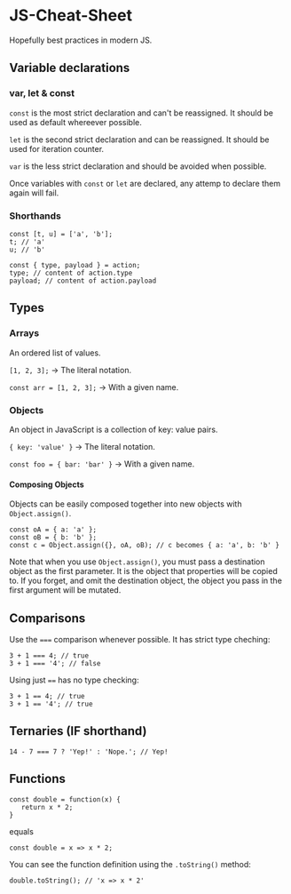# JS-Cheat-Sheet
Hopefully best practices in modern JS.

## Variable declarations
### var, let & const
`const` is the most strict declaration and can't be reassigned. It should be used as default whereever possible.

`let` is the second strict declaration and can be reassigned. It should be used for iteration counter.

`var` is the less strict declaration and should be avoided when possible.


Once variables with `const` or `let` are declared, any attemp to declare them again will fail.

### Shorthands
```
const [t, u] = ['a', 'b'];
t; // 'a'
u; // 'b'
```

```
const { type, payload } = action;
type; // content of action.type
payload; // content of action.payload
```

## Types
### Arrays
An ordered list of values.

`[1, 2, 3];` -> The literal notation.

`const arr = [1, 2, 3];` -> With a given name.

### Objects
An object in JavaScript is a collection of key: value pairs.

`{ key: 'value' }` -> The literal notation.

`const foo = { bar: 'bar' }` -> With a given name.

#### Composing Objects
Objects can be easily composed together into new objects with `Object.assign()`.

```
const oA = { a: 'a' };
const oB = { b: 'b' };
const c = Object.assign({}, oA, oB); // c becomes { a: 'a', b: 'b' }
```

Note that when you use `Object.assign()`, you must pass a destination object as the first parameter. It is the object that properties will be copied to. If you forget, and omit the destination object, the object you pass in the first argument will be mutated.

## Comparisons
Use the `===` comparison whenever possible. It has strict type cheching:

```
3 + 1 === 4; // true
3 + 1 === '4'; // false
```

Using just `==` has no type checking:

```
3 + 1 == 4; // true
3 + 1 == '4'; // true
```

## Ternaries (IF shorthand)
`14 - 7 === 7 ? 'Yep!' : 'Nope.'; // Yep!`

## Functions
```
const double = function(x) {
   return x * 2;
}
```

equals

`const double = x => x * 2;`

You can see the function definition using the `.toString()` method:

`double.toString(); // 'x => x * 2'`

